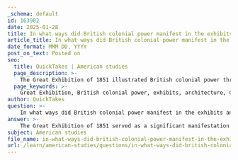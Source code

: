 ```yaml
---
_schema: default
id: 163982
date: 2025-01-28
title: In what ways did British colonial power manifest in the exhibits and architecture of the Great Exhibition?
article_title: In what ways did British colonial power manifest in the exhibits and architecture of the Great Exhibition?
date_format: MMM DD, YYYY
post_on_text: Posted on
seo:
  title: QuickTakes | American studies
  page_description: >-
    The Great Exhibition of 1851 illustrated British colonial power through its exhibits of colonial goods, the architectural symbolism of the Crystal Palace, and its role in shaping national identity, highlighting both the triumphs and ethical dilemmas of colonialism.
  page_keywords: >-
    Great Exhibition, British colonial power, exhibits, architecture, Crystal Palace, industrial revolution, colonial goods, national identity, cultural exchange, trade relations, exploitation, critique, Victorian era
author: QuickTakes
question: >-
    In what ways did British colonial power manifest in the exhibits and architecture of the Great Exhibition?
answer: >-
    The Great Exhibition of 1851 served as a significant manifestation of British colonial power through both its exhibits and architectural design. Here are several ways in which this power was reflected:\n\n1. **Showcasing Colonial Goods**: The exhibition prominently featured products and raw materials sourced from Britain's colonies, such as cotton, sugar, and spices. This display not only highlighted the wealth generated from colonial exploitation but also reinforced the narrative of British superiority and industrial prowess. By showcasing these goods, the exhibition served as a platform to demonstrate the benefits of colonialism to the British public and international visitors alike.\n\n2. **Architectural Symbolism**: The Crystal Palace, designed by Joseph Paxton, was an architectural marvel that symbolized the industrial advancements of the era. Its innovative use of glass and iron reflected the technological innovations of the Industrial Revolution, which were often fueled by resources and labor from the colonies. The grandeur of the structure itself was a testament to Britain's confidence in its global dominance and industrial capabilities.\n\n3. **National Identity and Pride**: The Great Exhibition played a crucial role in shaping British national identity by fostering a sense of pride in the nation's achievements. By presenting itself as a global leader in industry and culture, Britain sought to unify its citizens under a shared identity that was closely tied to its colonial endeavors. This sense of national pride was intricately linked to the perception of Britain as a benevolent empire, bringing civilization and progress to the colonies.\n\n4. **Cultural Exchange and Trade Relations**: The exhibition was not only a showcase of British power but also an opportunity for other nations to present their own achievements. However, the underlying message was clear: Britain was the dominant force in global trade and cultural exchange. By inviting other nations to participate, Britain reinforced its position as a leader in international relations, while simultaneously asserting its colonial influence.\n\n5. **Exploitation and Critique**: While the exhibition celebrated industrial and cultural achievements, it also exposed the exploitative nature of colonialism. Many of the displayed products were produced through the labor of colonized peoples, raising questions about the ethics of such displays. This duality of celebration and critique continues to resonate in contemporary discussions about the legacy of colonialism and its impact on race and identity.\n\nIn summary, the Great Exhibition of 1851 was a multifaceted event that not only showcased Britain's industrial achievements but also reinforced its colonial power through the strategic presentation of goods, architectural symbolism, and the shaping of national identity. The exhibition's legacy continues to influence discussions about colonialism, cultural representation, and the socio-economic dynamics of the Victorian era.
subject: American studies
file_name: in-what-ways-did-british-colonial-power-manifest-in-the-exhibits-and-architecture-of-the-great-exhibition.md
url: /learn/american-studies/questions/in-what-ways-did-british-colonial-power-manifest-in-the-exhibits-and-architecture-of-the-great-exhibition
---
```


&nbsp;